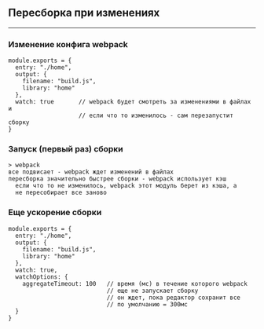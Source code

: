 ## Пересборка при изменениях
-------------------------

### Изменение конфига webpack
    module.exports = {
      entry: "./home",
      output: {
        filename: "build.js",
        library: "home"
      },
      watch: true       // webpack будет смотреть за изменениями в файлах и
                        // если что то изменилось - сам перезапустит сборку
    }

### Запуск (первый раз) сборки
    > webpack
    все подвисает - webpack ждет изменений в файлах
    пересборка значительно быстрее сборки - webpack использует кэш
      если что то не изменилось, webpack этот модуль берет из кэша, а
      не пересобирает все заново

### Еще ускорение сборки
    module.exports = {
      entry: "./home",
      output: {
        filename: "build.js",
        library: "home"
      },
      watch: true,
      watchOptions: {
        aggregateTimeout: 100   // время (мс) в течение которого webpack
                                // еще не запускает сборку
                                // он ждет, пока редактор сохранит все
                                // по умолчанию = 300мс
      }
    }
